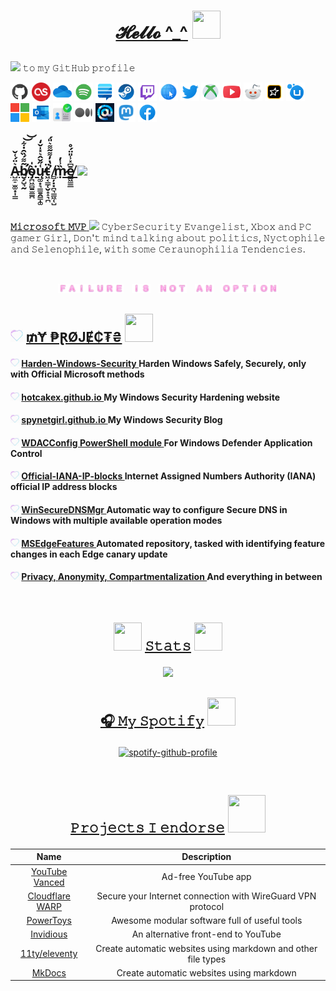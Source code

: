 # <p align="center"> [𝓗𝓮𝓵𝓵𝓸 ^_^](#-%F0%9D%93%97%F0%9D%93%AE%F0%9D%93%B5%F0%9D%93%B5%F0%9D%93%B8-_-) <img width="45" height="45" src="https://user-images.githubusercontent.com/118815227/218338072-ea477aa8-1374-4e2d-8dfd-dd8cc4e45656.gif"></p>

<img src="https://user-images.githubusercontent.com/118815227/218338455-6034502f-e9dd-42e8-ba74-608fb41cdbaa.gif"> 𝚝𝚘 𝚖𝚢 𝙶𝚒𝚝𝙷𝚞𝚋 𝚙𝚛𝚘𝚏𝚒𝚕𝚎

<a href="https://github.com/HotCakeX"><img width="30" height="30" src="https://raw.githubusercontent.com/HotCakeX/HotCakeX/main/Private/Images/Socials/github.svg"></a>
<a href="https://www.last.fm/user/HotCakeX"><img width="30" height="30" src="https://raw.githubusercontent.com/HotCakeX/HotCakeX/main/Private/Images/Socials/lastfm.png"></a>
<a href="https://1drv.ms/f/s!AtCaUNAJbbvIhuITM8K09FBn-Q9GDw?e=3PAGmg"><img width="30" height="30" src="https://raw.githubusercontent.com/HotCakeX/HotCakeX/main/Private/Images/Socials/microsoft-onedrive-2019.svg"></a>
<a href="https://open.spotify.com/user/eypgh60p3zw1duh9lbsbc2mix"><img width="30" height="30" src="https://raw.githubusercontent.com/HotCakeX/HotCakeX/main/Private/Images/Socials/spotify.svg"></a>
<a href="https://stackexchange.com/users/27823952/spynet"><img width="30" height="30" src="https://raw.githubusercontent.com/HotCakeX/HotCakeX/main/Private/Images/Socials/stack-exchange.svg"></a>
<a href="https://steamcommunity.com/id/HotCakeX"><img width="30" height="30" src="https://raw.githubusercontent.com/HotCakeX/HotCakeX/main/Private/Images/Socials/steam.svg"></a>
<a href="https://www.twitch.tv/hot_cakex"><img width="30" height="30" src="https://raw.githubusercontent.com/HotCakeX/HotCakeX/main/Private/Images/Socials/twitch.svg"></a>
<a href="https://hotcakex.github.io/"><img width="30" height="30" src="https://raw.githubusercontent.com/HotCakeX/HotCakeX/main/Private/Images/Socials/website-96.png"></a>
<a href="https://twitter.com/CyberCakeX"><img width="30" height="30" src="https://raw.githubusercontent.com/HotCakeX/HotCakeX/main/Private/Images/Socials/witter.svg"></a>
<a href="https://www.xbox.com/en-US/play/user/HottCakeX"><img width="30" height="30" src="https://raw.githubusercontent.com/HotCakeX/HotCakeX/main/Private/Images/Socials/xbox.svg"></a>
<a href="https://www.youtube.com/@hotcakex"><img width="30" height="30" src="https://raw.githubusercontent.com/HotCakeX/HotCakeX/main/Private/Images/Socials/youtube.svg"></a>
<a href="https://www.reddit.com/user/HotCakeXXXXXXXXXXXXX"><img width="30" height="30" src="https://raw.githubusercontent.com/HotCakeX/HotCakeX/main/Private/Images/Socials/reddit.svg"></a>
<a href="https://socialclub.rockstargames.com/member/----HotCakeX----/"><img width="30" height="30" src="https://raw.githubusercontent.com/HotCakeX/HotCakeX/main/Private/Images/Socials/rockstar-social-club.svg"></a>
<a href="https://club.ubisoft.com/en-US/profile/HotCakeX"><img width="30" height="30" src="https://raw.githubusercontent.com/HotCakeX/HotCakeX/main/Private/Images/Socials/uplay.svg"></a>
<a href="https://techcommunity.microsoft.com/t5/user/viewprofilepage/user-id/310193"><img width="30" height="30" src="https://raw.githubusercontent.com/HotCakeX/HotCakeX/main/Private/Images/Socials/microsoft.png"></a>
<a href="mailto:spynetgirl@outlook.com"><img width="30" height="30" src="https://raw.githubusercontent.com/HotCakeX/HotCakeX/main/Private/Images/Socials/outlook.svg"></a>
<a href="https://orcid.org/0009-0000-6616-4938"><img width="30" height="30" src="https://raw.githubusercontent.com/HotCakeX/HotCakeX/main/Private/Images/Socials/orcid_icon.png"></a>
<a href="https://spynetgirl.medium.com/"><img width="30" height="30" src="https://raw.githubusercontent.com/HotCakeX/HotCakeX/e0759dbc5b10c7ff9c10d09a49639e40ec780151/Private/Images/Socials/medium.svg"></a>
<a href="https://bsky.app/profile/hotcakex.bsky.social"><img width="30" height="30" src="https://raw.githubusercontent.com/HotCakeX/HotCakeX/main/Private/Images/Socials/Bsky.png"></a>
<a href="https://infosec.exchange/@SpyNetGirl"><img width="30" height="30" src="https://raw.githubusercontent.com/HotCakeX/HotCakeX/dbfa543cdc9496c4258dd3bf6ea11caac277aadf/Private/Images/Socials/mastodonicon.svg"></a>
<a href="https://www.facebook.com/VioletCakeX"><img width="30" height="30" src="https://raw.githubusercontent.com/HotCakeX/HotCakeX/main/Private/Images/Socials/Facebook.svg"></a>

<br>

## [A̵̺̼̠̫͚͙͎͇͛̈́͑̌b̸̛̮̗̺͉̰̃͌́̏̑̇͋͝͝ò̴̡̪͖̻̱̫͇̪̍͘ų̵͚͙͉̳̱̯̳̩͚͑̋̌̂͛̽̍̌̒̕ẗ̵͖͔̳̜̬̝̝͉̪ ̸̻̦̣͓̪͉̳͖̜̺̉̔̓͌͂͌͛̎́ṃ̷̏̾̓ē̸͇͖̳̲͆̽̾̎̈́̊ ](#a%CC%B5%CD%9B%CD%84%CD%91%CC%8C%CC%BA%CC%BC%CC%A0%CC%AB%CD%9A%CD%99%CD%8E%CD%87b%CC%B8%CC%83%CD%8C%CD%9D%CD%81%CD%9D%CC%8F%CC%91%CC%87%CD%8B%CC%9B%CC%AE%CC%97%CC%BA%CD%89%CC%B0o%CC%B4%CD%80%CD%98%CC%8D%CC%AA%CD%96%CC%A1%CC%BB%CC%B1%CC%AB%CD%87%CC%AAu%CC%B5%CC%95%CD%91%CC%8B%CC%8C%CC%82%CD%9B%CC%BD%CC%8D%CC%8C%CC%92%CD%9A%CD%99%CD%89%CC%B3%CC%A8%CC%B1%CC%AF%CC%B3%CC%A9%CD%9At%CC%B5%CC%88%CD%96%CD%94%CC%B3%CC%9C%CC%AC%CC%9D%CC%9D%CD%89%CC%AA-%CC%B8%CC%89%CC%94%CD%83%CD%8C%CD%82%CD%8C%CD%9B%CC%8E%CD%81%CC%BB%CC%A6%CC%A3%CD%93%CC%AA%CD%89%CC%B3%CD%96%CC%9C%CC%BAm%CC%B7%CC%8F%CC%BE%CD%83%CC%A3e%CC%B8%CC%84%CD%86%CC%BD%CC%BE%CC%8E%CD%84%CC%8A%CD%87%CD%96%CC%B3%CC%B2-) <img src="https://raw.githubusercontent.com/HotCakeX/Harden-Windows-Security/main/images/Gifs/mooshi.gif" width=""/>

<br>

<br>

<a href="https://mvp.microsoft.com/en-US/mvp/profile/4edbca65-7979-4779-b7e4-d182e123259b">**𝙼𝚒𝚌𝚛𝚘𝚜𝚘𝚏𝚝 𝙼𝚅𝙿** <img src="https://mvp.microsoft.com/Assets/UserProfile/MVP/Badge.svg" width="30"></a> 𝙲𝚢𝚋𝚎𝚛𝚂𝚎𝚌𝚞𝚛𝚒𝚝𝚢 𝙴𝚟𝚊𝚗𝚐𝚎𝚕𝚒𝚜𝚝, 𝚇𝚋𝚘𝚡 𝚊𝚗𝚍 𝙿𝙲 𝚐𝚊𝚖𝚎𝚛 𝙶𝚒𝚛𝚕, 𝙳𝚘𝚗'𝚝 𝚖𝚒𝚗𝚍 𝚝𝚊𝚕𝚔𝚒𝚗𝚐 𝚊𝚋𝚘𝚞𝚝 𝚙𝚘𝚕𝚒𝚝𝚒𝚌𝚜, 𝙽𝚢𝚌𝚝𝚘𝚙𝚑𝚒𝚕𝚎 𝚊𝚗𝚍 𝚂𝚎𝚕𝚎𝚗𝚘𝚙𝚑𝚒𝚕𝚎, 𝚠𝚒𝚝𝚑 𝚜𝚘𝚖𝚎 𝙲𝚎𝚛𝚊𝚞𝚗𝚘𝚙𝚑𝚒𝚕𝚒𝚊 𝚃𝚎𝚗𝚍𝚎𝚗𝚌𝚒𝚎𝚜.

<br>

<div align="center">

<img src="https://raw.githubusercontent.com/HotCakeX/.github/main/Pictures/Gifs/Neon%20numbers%20and%20letters/letterf.gif" width="15"><img src="https://raw.githubusercontent.com/HotCakeX/.github/main/Pictures/Gifs/Neon%20numbers%20and%20letters/lettera.gif" width="15"><img src="https://raw.githubusercontent.com/HotCakeX/.github/main/Pictures/Gifs/Neon%20numbers%20and%20letters/letteri.gif" width="15"><img src="https://raw.githubusercontent.com/HotCakeX/.github/main/Pictures/Gifs/Neon%20numbers%20and%20letters/letterl.gif" width="15"><img src="https://raw.githubusercontent.com/HotCakeX/.github/main/Pictures/Gifs/Neon%20numbers%20and%20letters/letteru.gif" width="15"><img src="https://raw.githubusercontent.com/HotCakeX/.github/main/Pictures/Gifs/Neon%20numbers%20and%20letters/letterr.gif" width="15"><img src="https://raw.githubusercontent.com/HotCakeX/.github/main/Pictures/Gifs/Neon%20numbers%20and%20letters/lettere.gif" width="15">ㅤ<img src="https://raw.githubusercontent.com/HotCakeX/.github/main/Pictures/Gifs/Neon%20numbers%20and%20letters/letteri.gif" width="15"><img src="https://raw.githubusercontent.com/HotCakeX/.github/main/Pictures/Gifs/Neon%20numbers%20and%20letters/letters.gif" width="15">ㅤ<img src="https://raw.githubusercontent.com/HotCakeX/.github/main/Pictures/Gifs/Neon%20numbers%20and%20letters/lettern.gif" width="15"><img src="https://raw.githubusercontent.com/HotCakeX/.github/main/Pictures/Gifs/Neon%20numbers%20and%20letters/lettero.gif" width="15"><img src="https://raw.githubusercontent.com/HotCakeX/.github/main/Pictures/Gifs/Neon%20numbers%20and%20letters/lettert.gif" width="15">ㅤ<img src="https://raw.githubusercontent.com/HotCakeX/.github/main/Pictures/Gifs/Neon%20numbers%20and%20letters/lettera.gif" width="15"><img src="https://raw.githubusercontent.com/HotCakeX/.github/main/Pictures/Gifs/Neon%20numbers%20and%20letters/lettern.gif" width="15">ㅤ<img src="https://raw.githubusercontent.com/HotCakeX/.github/main/Pictures/Gifs/Neon%20numbers%20and%20letters/lettero.gif" width="15"><img src="https://raw.githubusercontent.com/HotCakeX/.github/main/Pictures/Gifs/Neon%20numbers%20and%20letters/letterp.gif" width="15"><img src="https://raw.githubusercontent.com/HotCakeX/.github/main/Pictures/Gifs/Neon%20numbers%20and%20letters/lettert.gif" width="15"><img src="https://raw.githubusercontent.com/HotCakeX/.github/main/Pictures/Gifs/Neon%20numbers%20and%20letters/letteri.gif" width="15"><img src="https://raw.githubusercontent.com/HotCakeX/.github/main/Pictures/Gifs/Neon%20numbers%20and%20letters/lettero.gif" width="15"><img src="https://raw.githubusercontent.com/HotCakeX/.github/main/Pictures/Gifs/Neon%20numbers%20and%20letters/lettern.gif" width="15">

</div>

## <img src="https://github.com/HotCakeX/HotCakeX/raw/main/Private/Images/20-love-heart-gradient.apng" width="20"/> [₥Ɏ ₱ⱤØJɆ₵₮₴](#-%C9%8F-%C9%BD%C3%B8j%C9%87-) <img width="45" height="45" src="https://user-images.githubusercontent.com/118815227/218339451-5a8ccda3-a096-4847-a7f1-18aa6ea2436f.gif">

#### <img src="https://github.com/HotCakeX/HotCakeX/raw/main/Private/Images/20-love-heart-gradient.apng" width="14"/>  <a href="https://github.com/HotCakeX/Harden-Windows-Security">Harden-Windows-Security </a>Harden Windows Safely, Securely, only with Official Microsoft methods

#### <img src="https://github.com/HotCakeX/HotCakeX/raw/main/Private/Images/20-love-heart-gradient.apng" width="14"/>  <a href="https://hotcakex.github.io">hotcakex.github.io </a>My Windows Security Hardening website

#### <img src="https://github.com/HotCakeX/HotCakeX/raw/main/Private/Images/20-love-heart-gradient.apng" width="14"/>  <a href="https://spynetgirl.github.io/">spynetgirl.github.io </a>My Windows Security Blog

#### <img src="https://github.com/HotCakeX/HotCakeX/raw/main/Private/Images/20-love-heart-gradient.apng" width="14"/>  <a href="https://github.com/HotCakeX/Harden-Windows-Security/wiki/WDACConfig">WDACConfig PowerShell module </a>For Windows Defender Application Control

#### <img src="https://github.com/HotCakeX/HotCakeX/raw/main/Private/Images/20-love-heart-gradient.apng" width="14"/> <a href="https://github.com/HotCakeX/Official-IANA-IP-blocks">Official-IANA-IP-blocks </a> Internet Assigned Numbers Authority (IANA) official IP address blocks

#### <img src="https://github.com/HotCakeX/HotCakeX/raw/main/Private/Images/20-love-heart-gradient.apng" width="14"/> <a href="https://github.com/HotCakeX/WinSecureDNSMgr">WinSecureDNSMgr </a>Automatic way to configure Secure DNS in Windows with multiple available operation modes

#### <img src="https://github.com/HotCakeX/HotCakeX/raw/main/Private/Images/20-love-heart-gradient.apng" width="14"/> <a href="https://github.com/HotCakeX/MSEdgeFeatures">MSEdgeFeatures </a>Automated repository, tasked with identifying feature changes in each Edge canary update

#### <img src="https://github.com/HotCakeX/HotCakeX/raw/main/Private/Images/20-love-heart-gradient.apng" width="14"/> <a href="https://github.com/HotCakeX/Privacy-Anonymity-Compartmentalization">Privacy, Anonymity, Compartmentalization </a> And everything in between

<br>

## <p align="center"><img width="45" height="45" src="https://user-images.githubusercontent.com/118815227/218341043-776b003e-90ac-4e00-b6bf-1888c8b7864f.gif"> [𝚂𝚝𝚊𝚝𝚜](#-%F0%9D%9A%82%F0%9D%9A%9D%F0%9D%9A%8A%F0%9D%9A%9D%F0%9D%9A%9C-) <img width="45" height="45" src="https://user-images.githubusercontent.com/118815227/218338229-2516daef-3362-43b5-948b-ea552af00ea2.gif"></p>

 <p align="center">
  <img width="500" src="https://streak-stats.demolab.com?user=HotCakeX&theme=violet-dark&hide_border=true">
</p>

## <p align="center">[🎧 𝙼𝚢 𝚂𝚙𝚘𝚝𝚒𝚏𝚢](#-%F0%9D%99%BC%F0%9D%9A%A2-%F0%9D%9A%82%F0%9D%9A%99%F0%9D%9A%98%F0%9D%9A%9D%F0%9D%9A%92%F0%9D%9A%8F%F0%9D%9A%A2-) <img width="45" height="45" src="https://user-images.githubusercontent.com/118815227/218338416-22208dcf-2dfa-4d5d-a638-02bbdff9383a.gif"></p>

<p align="center">
<a href="https://open.spotify.com/user/eypgh60p3zw1duh9lbsbc2mix"><img src="https://spotify-github-profile.vercel.app/api/view?uid=eypgh60p3zw1duh9lbsbc2mix&cover_image=true&theme=novatorem&show_offline=false&background_color=121212&interchange=false&bar_color=53b14f&bar_color_cover=false" alt="spotify-github-profile"></a>
</p>

<br>

## <p align="center">[𝙿𝚛𝚘𝚓𝚎𝚌𝚝𝚜 𝙸 𝚎𝚗𝚍𝚘𝚛𝚜𝚎](#%F0%9D%99%BF%F0%9D%9A%9B%F0%9D%9A%98%F0%9D%9A%93%F0%9D%9A%8E%F0%9D%9A%8C%F0%9D%9A%9D%F0%9D%9A%9C-%F0%9D%99%B8-%F0%9D%9A%8E%F0%9D%9A%97%F0%9D%9A%8D%F0%9D%9A%98%F0%9D%9A%9B%F0%9D%9A%9C%F0%9D%9A%8E-) <img width="60" height="60" src="https://user-images.githubusercontent.com/118815227/218338592-6483fb60-6e85-4594-b3e7-c537e248b13d.gif"></p>

<div align="center">

| Name                          | Description                                                |
|:-----------------------------:|:----------------------------------------------------------:|
| [YouTube Vanced](https://github.com/cuynu/ytvanced)| Ad-free YouTube app |
| [Cloudflare WARP](https://cloudflarewarp.com/)|Secure your Internet connection with WireGuard VPN protocol|
| [PowerToys](https://github.com/microsoft/PowerToys)|Awesome modular software full of useful tools|
| [Invidious](https://github.com/iv-org/invidious)|An alternative front-end to YouTube|
| [11ty/eleventy](https://github.com/11ty/eleventy/) | Create automatic websites using markdown and other file types |
| [MkDocs](https://squidfunk.github.io/mkdocs-material/) | Create automatic websites using markdown |

</div>
